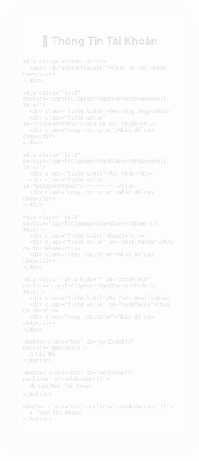 <!DOCTYPE html>
<html lang="vi">
<head>
  <meta charset="UTF-8">
  <meta name="viewport" content="width=device-width, initial-scale=1.0">
  <title>Thông Tin Tài Khoản</title>
  <style>
    * {
      margin: 0;
      padding: 0;
      box-sizing: border-box;
    }
    
    body {
      font-family: 'Segoe UI', Tahoma, Geneva, Verdana, sans-serif;
      background: linear-gradient(135deg, #667eea 0%, #764ba2 100%);
      min-height: 100vh;
      display: flex;
      align-items: center;
      justify-content: center;
      padding: 20px;
    }
    
    .container {
      max-width: 450px;
      width: 100%;
      background: rgba(255, 255, 255, 0.95);
      backdrop-filter: blur(10px);
      padding: 30px;
      border-radius: 20px;
      box-shadow: 0 20px 40px rgba(0, 0, 0, 0.1);
      animation: slideUp 0.6s ease-out;
    }
    
    @keyframes slideUp {
      from {
        opacity: 0;
        transform: translateY(30px);
      }
      to {
        opacity: 1;
        transform: translateY(0);
      }
    }
    
    h2 {
      text-align: center;
      color: #333;
      margin-bottom: 25px;
      font-size: 24px;
      font-weight: 600;
    }
    
    .account-selector {
      text-align: center;
      margin-bottom: 20px;
    }
    
    .account-info {
      background: linear-gradient(145deg, #e3f2fd, #bbdefb);
      padding: 10px;
      border-radius: 8px;
      font-size: 14px;
      color: #1976d2;
      margin-bottom: 15px;
    }
    
    .field {
      margin: 15px 0;
      background: linear-gradient(145deg, #f8f9fa, #e9ecef);
      padding: 15px;
      border-radius: 12px;
      border-left: 4px solid #3399ff;
      position: relative;
      transition: all 0.3s ease;
      cursor: pointer;
    }
    
    .field:hover {
      transform: translateX(5px);
      box-shadow: 0 5px 15px rgba(51, 153, 255, 0.2);
    }
    
    .field-label {
      font-size: 12px;
      color: #666;
      margin-bottom: 5px;
      text-transform: uppercase;
      letter-spacing: 0.5px;
    }
    
    .field-value {
      font-size: 14px;
      color: #333;
      font-weight: 500;
      word-break: break-all;
    }
    
    .copy-indicator {
      position: absolute;
      top: 10px;
      right: 15px;
      font-size: 12px;
      color: #3399ff;
      opacity: 0;
      transition: opacity 0.3s ease;
    }
    
    .field:hover .copy-indicator {
      opacity: 1;
    }
    
    .hidden {
      display: none;
    }
    
    .btn {
      background: linear-gradient(145deg, #3399ff, #2d7dd8);
      color: white;
      padding: 15px;
      margin: 10px 0;
      border: none;
      border-radius: 12px;
      width: 100%;
      cursor: pointer;
      font-size: 16px;
      font-weight: 600;
      transition: all 0.3s ease;
      position: relative;
      overflow: hidden;
    }
    
    .btn:hover {
      transform: translateY(-2px);
      box-shadow: 0 10px 25px rgba(51, 153, 255, 0.3);
    }
    
    .btn:active {
      transform: translateY(0);
    }
    
    .btn:before {
      content: '';
      position: absolute;
      top: 0;
      left: -100%;
      width: 100%;
      height: 100%;
      background: linear-gradient(90deg, transparent, rgba(255,255,255,0.2), transparent);
      transition: left 0.5s;
    }
    
    .btn:hover:before {
      left: 100%;
    }
    
    .btn.disabled {
      background: #ccc;
      cursor: not-allowed;
      transform: none;
    }
    
    .btn.disabled:hover {
      transform: none;
      box-shadow: none;
    }
    
    .notification {
      position: fixed;
      top: 20px;
      right: 20px;
      background: #28a745;
      color: white;
      padding: 15px 20px;
      border-radius: 8px;
      box-shadow: 0 5px 15px rgba(0,0,0,0.2);
      transform: translateX(400px);
      transition: transform 0.3s ease;
      z-index: 1000;
      max-width: 300px;
    }
    
    .notification.show {
      transform: translateX(0);
    }
    
    .notification.error {
      background: #dc3545;
    }
    
    .modal {
      display: none;
      position: fixed;
      z-index: 1000;
      left: 0;
      top: 0;
      width: 100%;
      height: 100%;
      background-color: rgba(0,0,0,0.5);
      backdrop-filter: blur(5px);
    }
    
    .modal-content {
      background-color: white;
      margin: 5% auto;
      padding: 30px;
      border-radius: 15px;
      width: 90%;
      max-width: 500px;
      box-shadow: 0 20px 40px rgba(0,0,0,0.2);
      animation: modalSlide 0.3s ease-out;
    }
    
    @keyframes modalSlide {
      from {
        opacity: 0;
        transform: translateY(-50px);
      }
      to {
        opacity: 1;
        transform: translateY(0);
      }
    }
    
    .close {
      color: #aaa;
      float: right;
      font-size: 28px;
      font-weight: bold;
      cursor: pointer;
      line-height: 1;
    }
    
    .close:hover {
      color: #333;
    }
    
    .input-group {
      margin: 15px 0;
    }
    
    .input-group label {
      display: block;
      margin-bottom: 5px;
      font-weight: 600;
      color: #333;
    }
    
    .input-group input, .input-group textarea {
      width: 100%;
      padding: 12px;
      border: 2px solid #e9ecef;
      border-radius: 8px;
      font-size: 14px;
      transition: border-color 0.3s ease;
    }
    
    .input-group input:focus, .input-group textarea:focus {
      outline: none;
      border-color: #3399ff;
    }
    
    .input-group textarea {
      height: 100px;
      resize: vertical;
    }
    
    .modal-btn {
      background: linear-gradient(145deg, #28a745, #20a037);
      color: white;
      padding: 12px 25px;
      border: none;
      border-radius: 8px;
      cursor: pointer;
      font-size: 14px;
      font-weight: 600;
      margin-right: 10px;
      transition: all 0.3s ease;
    }
    
    .modal-btn:hover {
      transform: translateY(-2px);
      box-shadow: 0 5px 15px rgba(40, 167, 69, 0.3);
    }
    
    .modal-btn.cancel {
      background: linear-gradient(145deg, #6c757d, #5a6268);
    }
    
    .modal-btn.cancel:hover {
      box-shadow: 0 5px 15px rgba(108, 117, 125, 0.3);
    }
    
    .loading {
      display: inline-block;
      width: 20px;
      height: 20px;
      border: 3px solid #f3f3f3;
      border-top: 3px solid #3498db;
      border-radius: 50%;
      animation: spin 1s linear infinite;
      margin-right: 10px;
    }
    
    @keyframes spin {
      0% { transform: rotate(0deg); }
      100% { transform: rotate(360deg); }
    }
    
    @media (max-width: 480px) {
      .container {
        margin: 10px;
        padding: 20px;
      }
      
      h2 {
        font-size: 20px;
      }
      
      .btn {
        font-size: 14px;
        padding: 12px;
      }
    }
  </style>
</head>
<body>
  <div class="container">
    <h2>💼 Thông Tin Tài Khoản</h2>
    
    <div class="account-info">
      <span id="accountCounter">Chưa có tài khoản nào</span>
    </div>
    
    <div class="field" onclick="copyToClipboard(getCurrentUsername(), this)">
      <div class="field-label">Tên đăng nhập</div>
      <div class="field-value" id="usernameValue">Chưa có tài khoản</div>
      <div class="copy-indicator">Nhấp để sao chép</div>
    </div>
    
    <div class="field" onclick="copyToClipboard(getCurrentPassword(), this)">
      <div class="field-label">Mật khẩu</div>
      <div class="field-value" id="passwordValue">••••••••••</div>
      <div class="copy-indicator">Nhấp để sao chép</div>
    </div>
    
    <div class="field" onclick="copyToClipboard(getCurrentEmail(), this)">
      <div class="field-label">Email</div>
      <div class="field-value" id="emailValue">Chưa có tài khoản</div>
      <div class="copy-indicator">Nhấp để sao chép</div>
    </div>
    
    <div class="field hidden" id="codeField" onclick="copyToClipboard(getCurrentCode(), this)">
      <div class="field-label">Mã Code Gmail</div>
      <div class="field-value" id="codeValue">Chưa có mã</div>
      <div class="copy-indicator">Nhấp để sao chép</div>
    </div>
    
    <button class="btn" id="getCodeBtn" onclick="getCode()">
      🔑 Lấy Mã
    </button>
    
    <button class="btn" id="refreshBtn" onclick="refreshAccount()">
      📥 Làm Mới Tài Khoản
    </button>
    
    <button class="btn" onclick="showAddAccount()">
      ➕ Thêm Tài Khoản
    </button>
  </div>
  
  <div class="notification" id="notification"></div>

  <!-- Modal thêm tài khoản -->
  <div id="addAccountModal" class="modal">
    <div class="modal-content">
      <span class="close" onclick="closeModal()">&times;</span>
      <h3>➕ Thêm Tài Khoản Mới</h3>
      
      <div class="input-group">
        <label for="rawAccountData">📋 Dán thông tin tài khoản (định dạng: user|pass|email|emailpass|code):</label>
        <textarea id="rawAccountData" placeholder="Ví dụ: user123|password123|email@domain.com|emailpass|code123abc..."></textarea>
        <button type="button" class="modal-btn" onclick="parseAccountData()" style="margin-top: 10px; width: 100%;">
          🔄 Tự Động Phân Tích
        </button>
      </div>
      
      <div style="border-top: 2px dashed #e9ecef; margin: 20px 0; padding-top: 20px;">
        <p style="color: #666; font-size: 14px; margin-bottom: 15px;">Hoặc nhập thủ công:</p>
        
        <div class="input-group">
          <label for="newUsername">Tên đăng nhập:</label>
          <input type="text" id="newUsername" placeholder="Nhập tên đăng nhập...">
        </div>
        
        <div class="input-group">
          <label for="newPassword">Mật khẩu:</label>
          <input type="text" id="newPassword" placeholder="Nhập mật khẩu...">
        </div>
        
        <div class="input-group">
          <label for="newEmail">Email:</label>
          <input type="email" id="newEmail" placeholder="Nhập email...">
        </div>
        
        <div class="input-group">
          <label for="newEmailPassword">Mật khẩu Email:</label>
          <input type="text" id="newEmailPassword" placeholder="Nhập mật khẩu email...">
        </div>
        
        <div class="input-group">
          <label for="newCode">Mã Code Gmail:</label>
          <input type="text" id="newCode" placeholder="Nhập mã code để lấy code gmail...">
        </div>
      </div>
      
      <div style="text-align: right; margin-top: 20px;">
        <button type="button" class="modal-btn cancel" onclick="closeModal()">Hủy</button>
        <button type="button" class="modal-btn" onclick="addAccount()">Thêm Tài Khoản</button>
      </div>
    </div>
  </div>

  <script>
    // Lưu trữ tài khoản
    let accounts = [];
    let currentAccountIndex = 0;
    
    // Khởi tạo
    function init() {
      updateAccountDisplay();
      updateButtons();
    }
    
    function updateAccountDisplay() {
      const counter = document.getElementById('accountCounter');
      const usernameValue = document.getElementById('usernameValue');
      const passwordValue = document.getElementById('passwordValue');
      const emailValue = document.getElementById('emailValue');
      
      if (accounts.length === 0) {
        counter.textContent = 'Chưa có tài khoản nào';
        usernameValue.textContent = 'Chưa có tài khoản';
        passwordValue.textContent = '••••••••••';
        emailValue.textContent = 'Chưa có tài khoản';
      } else {
        counter.textContent = `Tài khoản ${currentAccountIndex + 1}/${accounts.length}`;
        const current = accounts[currentAccountIndex];
        usernameValue.textContent = current.username;
        passwordValue.textContent = '••••••••••';
        emailValue.textContent = current.email;
      }
    }
    
    function updateButtons() {
      const getCodeBtn = document.getElementById('getCodeBtn');
      const refreshBtn = document.getElementById('refreshBtn');
      
      if (accounts.length === 0) {
        getCodeBtn.classList.add('disabled');
        refreshBtn.classList.add('disabled');
        getCodeBtn.textContent = '🔑 Lấy Mã (Cần thêm tài khoản)';
        refreshBtn.textContent = '📥 Làm Mới (Cần thêm tài khoản)';
      } else {
        getCodeBtn.classList.remove('disabled');
        refreshBtn.classList.remove('disabled');
        getCodeBtn.textContent = '🔑 Lấy Mã';
        refreshBtn.textContent = '📥 Làm Mới Tài Khoản';
      }
    }
    
    function getCurrentUsername() {
      return accounts.length > 0 ? accounts[currentAccountIndex].username : 'Chưa có tài khoản';
    }
    
    function getCurrentPassword() {
      return accounts.length > 0 ? accounts[currentAccountIndex].password : '';
    }
    
    function getCurrentEmail() {
      return accounts.length > 0 ? accounts[currentAccountIndex].email : 'Chưa có tài khoản';
    }
    
    function getCurrentCode() {
      return accounts.length > 0 ? accounts[currentAccountIndex].currentCode || 'Chưa có mã' : 'Chưa có mã';
    }
    
    function copyToClipboard(text, element) {
      if (!text || text === 'Chưa có tài khoản' || text === 'Chưa có mã') {
        showNotification('Không có dữ liệu để sao chép!', 'error');
        return;
      }
      
      // Tạo element tạm thời để copy
      const tempInput = document.createElement('input');
      tempInput.value = text;
      document.body.appendChild(tempInput);
      tempInput.select();
      document.execCommand('copy');
      document.body.removeChild(tempInput);
      
      // Hiển thị thông báo
      showNotification('Đã sao chép: ' + (text.length > 50 ? text.substring(0, 50) + '...' : text));
      
      // Hiệu ứng visual
      element.style.background = 'linear-gradient(145deg, #d4edda, #c3e6cb)';
      setTimeout(() => {
        element.style.background = 'linear-gradient(145deg, #f8f9fa, #e9ecef)';
      }, 300);
    }
    
    function showNotification(message, type = 'success') {
      const notification = document.getElementById('notification');
      notification.textContent = message;
      notification.className = 'notification show';
      if (type === 'error') {
        notification.classList.add('error');
      }
      
      setTimeout(() => {
        notification.classList.remove('show');
        setTimeout(() => notification.className = 'notification', 300);
      }, 3000);
    }
    
    async function getCode() {
      if (accounts.length === 0) {
        showNotification('Vui lòng thêm tài khoản trước!', 'error');
        return;
      }
      
      const btn = document.getElementById('getCodeBtn');
      const originalText = btn.innerHTML;
      
      btn.innerHTML = '<div class="loading"></div>Đang lấy mã...';
      btn.classList.add('disabled');
      
      try {
        // Giả lập quá trình đọc Gmail
        await new Promise(resolve => setTimeout(resolve, 2000));
        
        // Tạo mã giả lập (trong thực tế sẽ đọc từ Gmail)
        const codes = [
          'ABC123XYZ789',
          'DEF456GHI012',
          'JKL345MNO678',
          'PQR901STU234',
          'VWX567YZA890'
        ];
        const randomCode = codes[Math.floor(Math.random() * codes.length)];
        
        // Cập nhật mã cho tài khoản hiện tại
        accounts[currentAccountIndex].currentCode = randomCode;
        
        // Hiển thị trường mã
        const codeField = document.getElementById('codeField');
        const codeValue = document.getElementById('codeValue');
        codeField.classList.remove('hidden');
        codeValue.textContent = randomCode;
        
        showNotification('✅ Đã lấy mã thành công: ' + randomCode);
        
      } catch (error) {
        showNotification('❌ Lỗi khi lấy mã: ' + error.message, 'error');
      } finally {
        btn.innerHTML = originalText;
        btn.classList.remove('disabled');
      }
    }
    
    function refreshAccount() {
      if (accounts.length === 0) {
        showNotification('Không có tài khoản để làm mới!', 'error');
        return;
      }
      
      if (accounts.length === 1) {
        showNotification('Chỉ có 1 tài khoản, không thể chuyển đổi!', 'error');
        return;
      }
      
      // Chuyển sang tài khoản tiếp theo
      currentAccountIndex = (currentAccountIndex + 1) % accounts.length;
      
      // Ẩn trường mã code khi chuyển tài khoản
      const codeField = document.getElementById('codeField');
      codeField.classList.add('hidden');
      
      updateAccountDisplay();
      showNotification(`✅ Đã chuyển sang tài khoản ${currentAccountIndex + 1}/${accounts.length}`);
    }
    
    function showAddAccount() {
      document.getElementById('addAccountModal').style.display = 'block';
    }
    
    function parseAccountData() {
      const rawData = document.getElementById('rawAccountData').value.trim();
      
      if (!rawData) {
        showNotification('Vui lòng dán thông tin tài khoản!', 'error');
        return;
      }
      
      // Tách dữ liệu theo dấu |
      const parts = rawData.split('|');
      
      if (parts.length < 5) {
        showNotification('Định dạng không đúng! Cần có ít nhất 5 phần: user|pass|email|emailpass|code', 'error');
        return;
      }
      
      // Điền vào các trường
      document.getElementById('newUsername').value = parts[0] || '';
      document.getElementById('newPassword').value = parts[1] || '';
      document.getElementById('newEmail').value = parts[2] || '';
      document.getElementById('newEmailPassword').value = parts[3] || '';
      
      // Phần code có thể là phần cuối cùng (có thể rất dài)
      if (parts.length > 4) {
        const codeData = parts.slice(4).join('|');
        document.getElementById('newCode').value = codeData;
      }
      
      showNotification('✅ Đã phân tích thành công! Kiểm tra và nhấn "Thêm Tài Khoản"');
    }
    
    function closeModal() {
      document.getElementById('addAccountModal').style.display = 'none';
      // Reset form
      document.getElementById('rawAccountData').value = '';
      document.getElementById('newUsername').value = '';
      document.getElementById('newPassword').value = '';
      document.getElementById('newEmail').value = '';
      document.getElementById('newEmailPassword').value = '';
      document.getElementById('newCode').value = '';
    }
    
    function addAccount() {
      const username = document.getElementById('newUsername').value.trim();
      const password = document.getElementById('newPassword').value.trim();
      const email = document.getElementById('newEmail').value.trim();
      const emailPassword = document.getElementById('newEmailPassword').value.trim();
      const code = document.getElementById('newCode').value.trim();
      
      if (!username || !password || !email || !emailPassword || !code) {
        showNotification('Vui lòng điền đầy đủ thông tin!', 'error');
        return;
      }
      
      // Kiểm tra email trùng lặp
      const existingAccount = accounts.find(acc => acc.email === email);
      if (existingAccount) {
        showNotification('Email này đã tồn tại!', 'error');
        return;
      }
      
      // Thêm tài khoản mới
      const newAccount = {
        username: username,
        password: password,
        email: email,
        emailPassword: emailPassword,
        code: code,
        currentCode: null
      };
      
      accounts.push(newAccount);
      
      // Nếu đây là tài khoản đầu tiên, đặt làm tài khoản hiện tại
      if (accounts.length === 1) {
        currentAccountIndex = 0;
      }
      
      updateAccountDisplay();
      updateButtons();
      closeModal();
      showNotification(`✅ Đã thêm tài khoản thành công! Tổng cộng: ${accounts.length} tài khoản`);
    }
    
    // Đóng modal khi click bên ngoài
    window.onclick = function(event) {
      const modal = document.getElementById('addAccountModal');
      if (event.target == modal) {
        closeModal();
      }
    }
    
    // Khởi tạo khi trang load
    window.addEventListener('load', () => {
      init();
      setTimeout(() => {
        showNotification('✅ Trang đã sẵn sàng sử dụng!');
      }, 500);
    });
  </script>
</body>
</html>
